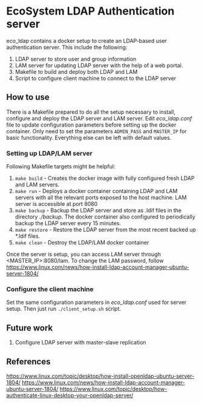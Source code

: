 
# EcoSystem LDAP Authentication server

eco_ldap contains a docker setup to create an LDAP-based user authentication server. This include the following:

 1. LDAP server to store user and group information
 2. LAM server for updating LDAP server with the help of a web portal.
 3. Makefile to build and deploy both LDAP and LAM
 4. Script to configure client machine to connect to the LDAP server

## How to use
There is a Makefile prepared to do all the setup necessary to install, configure and deploy the LDAP server and LAM server. Edit *eco_ldap.conf* file to update configuration parameters before setting up the docker container. Only need to set the parameters `ADMIN_PASS` and `MASTER_IP` for basic functionality. Everything else can be left with default values.

### Setting up LDAP/LAM server
Following Makefile targets might be helpful:

 1. `make build` - Creates the docker image with fully configured fresh LDAP and LAM servers. 
 2. `make run` - Deploys a docker container containing LDAP and LAM servers with all the relevant ports exposed to the host machine. LAM server is accessible at port 8080
 3. `make backup` - Backup the LDAP server and store as .ldif files in the directory *./backup*. The docker container also configured to periodically backup the LDAP server every 15 minutes.
 4. `make restore` - Restore the LDAP server from the most recent backed up *.ldif files.
 5. `make clean` - Destroy the LDAP/LAM docker container

Once the server is setup, you can access LAM server through <MASTER_IP>:8080/lam. To change the LAM password, follow https://www.linux.com/news/how-install-ldap-account-manager-ubuntu-server-1804/

### Configure the client machine
Set the same configuration parameters in *eco_ldap.conf* used for server setup. Then just run `./client_setup.sh` script.

## Future work

 1. Configure LDAP server with master-slave replication

## References
https://www.linux.com/topic/desktop/how-install-openldap-ubuntu-server-1804/
https://www.linux.com/news/how-install-ldap-account-manager-ubuntu-server-1804/
https://www.linux.com/topic/desktop/how-authenticate-linux-desktop-your-openldap-server/
